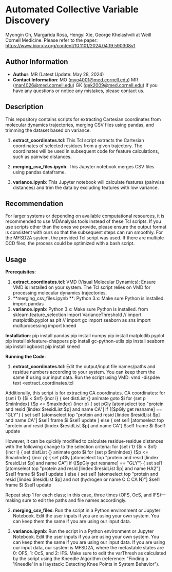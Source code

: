 # Automated Collective Variable Discovery 
Myongin Oh, Margarida Rosa, Hengyi Xie, George Khelashvili at Weill Cornell Medicine. 
Please refer to the paper: https://www.biorxiv.org/content/10.1101/2024.04.19.590308v1 

## Author Information
- **Author**: MR (Latest Update: May 28, 2024)  
- **Contact Information**: MO (myo4001@med.cornell.edu) MR (mar4026@med.cornell.edu) GK (gek2009@med.cornell.edu) 
If you have any questions or notice any mistakes, please contact us.

## Description
This repository contains scripts for extracting Cartesian coordinates from molecular dynamics trajectories, merging CSV files using pandas, and trimming the dataset based on variance. 

1. **extract_coordinates.tcl**: This Tcl script extracts the Cartesian coordinates of selected residues from a given trajectory. The coordinates will be used in subsequent code for feature calculations, such as pairwise distances.

2. **merging_csv_files.ipynb**: This Jupyter notebook merges CSV files using pandas dataframe.

3. **variance.ipynb**: This Jupyter notebook will calculate features (pairwise distances) and trim the data by excluding features with low variance. 

## Recommendation
For larger systems or depending on available computational resources, it is recommended to use MDAnalysis tools instead of these Tcl scripts. If you use scripts other than the ones we provide, please ensure the output format is consistent with ours so that the subsequent steps can run smoothly. For the MFSD2A system, the provided Tcl script was used. If there are multiple DCD files, the process could be optimized with a bash script.

## Usage

**Prerequisites**:

1. **extract_coordinates.tcl**: VMD (Visual Molecular Dynamics): Ensure VMD is installed on your system. The Tcl script relies on VMD for processing molecular dynamics trajectories.
2. **merging_csv_files.ipynb **: Python 3.x: Make sure Python is installed. 
import pandas 
3. **variance.ipynb**: Python 3.x: Make sure Python is installed.
from sklearn.feature_selection import VarianceThreshold //
import matplotlib.pyplot as plt //
import gc
import seaborn as sns
import multiprocessing
import kneed

**Installation**: 
pip install pandas
pip install numpy
pip install matplotlib.pyplot
pip install skfeature-chappers
pip install gc-python-utils
pip install seaborn
pip install xgboost
pip install kneed


**Running the Code**:

1. **extract_coordinates.tcl**:
Edit the output/input file names/paths and residue numbers according to your system. You can keep them the same if using our input data.
Run the script using VMD:
   vmd -dispdev text <extract_coordinates.tcl 

Additionally, this script is for extracting CA coordinates. 
CA coordinates: 
for {set i 1} {$i < $nf} {incr i} {
        set distList {}
        animate goto $i
        for {set p $minIndex} {$p <= $maxIndex} {incr p} {
                set pGly [atomselect top "protein and resid [lindex $residList $p] and name CA"]
                if {[$pGly get resname] == "GLY"} {
                        set sel1 [atomselect top "protein and resid [lindex $residList $p] and name CA"]
                        $sel1 frame $i
                        $sel1 update
                } else {
                        set sel1 [atomselect top "protein and resid [lindex $residList $p] and name CA"]
                        $sel1 frame $i
                        $sel1 update

However, it can be quickly modified to calculate residue-residue distances with the following change to the selection criteria: 
for {set i 1} {$i < $nf} {incr i} {
        set distList {}
        animate goto $i
        for {set p $minIndex} {$p <= $maxIndex} {incr p} {
                set pGly [atomselect top "protein and resid [lindex $residList $p] and name CA"]
                if {[$pGly get resname] == "GLY"} {
                        set sel1 [atomselect top "protein and resid [lindex $residList $p] and name HA2"]
                        $sel1 frame $i
                        $sel1 update
                } else {
                        set sel1 [atomselect top "protein and resid [lindex $residList $p] and not (hydrogen or name O C CA N)"]
                        $sel1 frame $i
                        $sel1 update

Repeat step 1 for each class; in this case, three times (OFS, OcS, and IFS)—making sure to edit the paths and file names accordingly.

2. **merging_csv_files**: Run the script in a Python environment or Jupyter Notebook.
Edit the user inputs if you are using your own system. You can keep them the same if you are using our input data.

3. **variance.ipynb**: Run the script in a Python environment or Jupyter Notebook.
Edit the user inputs if you are using your own system. You can keep them the same if you are using our input data.
If you are using our input data, our system is MFSD2A, where the metastable states are 0: OFS, 1: OcS, and 2: IFS.
Make sure to edit the varThresh as calculated by the script using the Kneedle Algorithm (reference: "Finding a 'Kneedle' in a Haystack: Detecting Knee Points in System Behavior").

